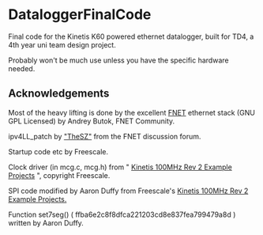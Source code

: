 DataloggerFinalCode
===================

Final code for the Kinetis K60 powered ethernet datalogger, built for TD4, a 4th year uni team design project.

Probably won't be much use unless you have the specific hardware needed. 


Acknowledgements
----------------

Most of the heavy lifting is done by the excellent [FNET](http://fnet.sourceforge.net/) ethernet stack (GNU GPL Licensed) by Andrey Butok, FNET Community.

ipv4LL_patch by ["TheSZ"](https://sourceforge.net/p/fnet/discussion/920346/thread/23240553/) from the FNET discussion forum.

Startup code etc by Freescale.

Clock driver (in mcg.c, mcg.h) from " [Kinetis 100MHz Rev 2 Example Projects](http://www.freescale.com/webapp/sps/site/prod_summary.jsp?code=K60_100&nodeId=01624698C9DE2DDDAF&fpsp=1&tab=Design_Tools_Tab) ", copyright Freescale.

SPI code modified by Aaron Duffy from Freescale's [Kinetis 100MHz Rev 2 Example Projects. ](http://www.freescale.com/webapp/sps/site/prod_summary.jsp?code=K60_100&nodeId=01624698C9DE2DDDAF&fpsp=1&tab=Design_Tools_Tab) 

Function set7seg() ( ffba6e2c8f8dfca221203cd8e837fea799479a8d ) written by Aaron Duffy.